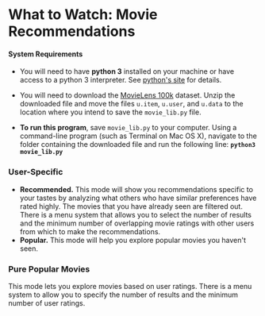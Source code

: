 # What to Watch: Movie Recommendations

#### System Requirements

* You will need to have **python&nbsp;3** installed on your machine or have access to a python&nbsp;3 interpreter. See [python's site](https://www.python.org/) for details.

* You will need to download the [MovieLens 100k](http://files.grouplens.org/datasets/movielens/ml-100k.zip) dataset. Unzip the downloaded file and move the files `u.item`, `u.user`, and `u.data` to the location where you intend to save the `movie_lib.py` file.

* **To run this program**, save `movie_lib.py` to your computer. Using a command-line program (such as Terminal on Mac&nbsp;OS&nbsp;X), navigate to the folder containing the downloaded file and run the following line: **`python3 movie_lib.py`**

### User-Specific
* **Recommended.** This mode will show you recommendations specific to your tastes by analyzing what others who have similar preferences have rated highly. The movies that you have already seen are filtered out. There is a menu system that allows you to select the number of results and the minimum number of overlapping movie ratings with other users from which to make the recommendations.
* **Popular.** This mode will help you explore popular movies you haven't seen.

### Pure Popular Movies
This mode lets you explore movies based on user ratings. There is a menu system to allow you to specify the number of results and the minimum number of user ratings.
